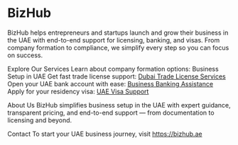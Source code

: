 # BizHub
BizHub helps entrepreneurs and startups launch and grow their business in the UAE with end-to-end support for licensing, banking, and visas. From company formation to compliance, we simplify every step so you can focus on success.

Explore Our Services
Learn about company formation options: Business Setup in UAE
Get fast trade license support: [Dubai Trade License Services](https://bizhub.ae/business-setup-licensing-service/)
Open your UAE bank account with ease: [Business Banking Assistance](https://bizhub.ae/banking-assistance/)
Apply for your residency visa: [UAE Visa Support](https://bizhub.ae/uae-residency-visa/)

About Us
BizHub simplifies business setup in the UAE with expert guidance, transparent pricing, and end-to-end support — from documentation to licensing and beyond.

Contact
To start your UAE business journey, visit https://bizhub.ae
